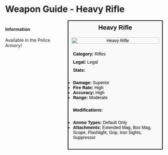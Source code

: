 # Weapon Guide - Heavy Rifle

<div style="display: flex; align-items: flex-start; gap: 10px;">

  <div style="flex: 1; margin-right: 10px;">
  
  #### Information
  Available in the Police Armory!

  </div>

  <div style="width: 300px; border: 2px solid black; font-family: Arial, sans-serif; background-color: #f9f9f9; color: black;">
    <div style="background-color: #f9f9f9; padding: 10px; font-size: 20px; font-weight: bold; text-align: center;">Heavy Rifle</div>
    <div style="text-align: center; padding: 10px;">
      <img src="image_url_here" alt="Heavy Rifle" style="width: 100%; height: auto;">
    </div>
    <div style="padding: 10px;">
      <div style="padding: 5px;"><strong>Category:</strong> Rifles</div>
      <div style="padding: 5px;"><strong>Legal:</strong> Legal</div>
      <div style="padding: 5px;"><strong>Stats:</strong></div>
      <ul style="padding: 5px;">
        <li><strong>Damage:</strong> Superior</li>
        <li><strong>Fire Rate:</strong> High</li>
        <li><strong>Accuracy:</strong> High</li>
        <li><strong>Range:</strong> Moderate</li>
      </ul>
      <div style="padding: 5px;"><strong>Modifications:</strong></div>
      <ul style="padding: 5px;">
        <li><strong>Ammo Types:</strong> Default Only</li>
        <li><strong>Attachments:</strong> Extended Mag, Box Mag, Scope, Flashlight, Grip, Iron Sights, Suppressor</li>
      </ul>
    </div>
  </div>

</div>
